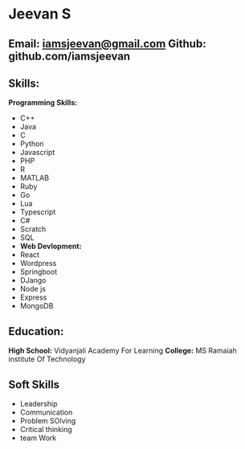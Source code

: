 # Jeevan S
**Email:** iamsjeevan@gmail.com **Github:** github.com/iamsjeevan
---
## Skills:
**Programming Skills:**
  - C++
  - Java
  - C
  - Python
  - Javascript
  - PHP
  - R
  - MATLAB
  - Ruby
  - Go
  - Lua
  - Typescript
  - C#
  - Scratch
  - SQL
  - **Web Devlopment:**
  - React
  - Wordpress
  - Springboot
  - DJango
  - Node js
  - Express
  - MongoDB
## Education:
**High School:** Vidyanjali Academy For Learning
**College:** MS Ramaiah institute Of Technology
##  Soft Skills
- Leadership
- Communication
- Problem SOlving
- Critical thinking
- team Work
